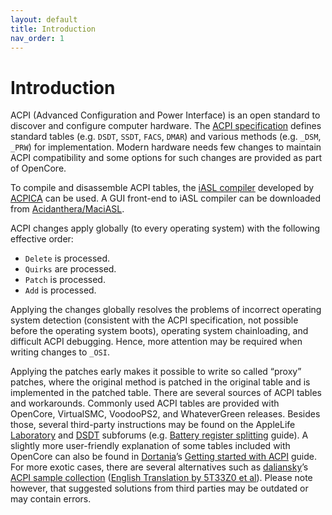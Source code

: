 ```yaml
---
layout: default
title: Introduction
nav_order: 1
---
```


# Introduction

ACPI (Advanced Configuration and Power Interface) is an open standard to discover and configure computer hardware.
The [ACPI specification](https://uefi.org/specifications) defines standard tables (e.g. `DSDT`, `SSDT`, `FACS`, `DMAR`) and various methods (e.g. `_DSM`, `_PRW`) for implementation. Modern hardware needs few changes to maintain ACPI compatibility and some options for such changes are provided as part of OpenCore.

To compile and disassemble ACPI tables, the [iASL compiler](https://github.com/acpica/acpica) developed by [ACPICA](https://www.acpica.org) can be used. A GUI front-end to iASL compiler can be downloaded from [Acidanthera/MaciASL](https://github.com/acidanthera/MaciASL/releases).

ACPI changes apply globally (to every operating system) with the following effective order:

- `Delete` is processed.
- `Quirks` are processed.
- `Patch` is processed.
- `Add` is processed.

Applying the changes globally resolves the problems of incorrect operating system detection (consistent with the ACPI specification, not possible before the operating system boots), operating system chainloading, and difficult ACPI debugging. Hence, more attention may be required when writing changes to `_OSI`.

Applying the patches early makes it possible to write so called “proxy” patches, where the original method is patched in the original table and is implemented in the patched table.
There are several sources of ACPI tables and workarounds. Commonly used ACPI tables are provided with OpenCore, VirtualSMC, VoodooPS2, and WhateverGreen releases. Besides those, several third-party instructions may be found on the AppleLife [Laboratory](https://applelife.ru/forums/xakintosh.67) and [DSDT](https://applelife.ru/forums/dsdt.129) subforums (e.g. [Battery register splitting](https://applelife.ru/posts/498967) guide). A slightly more user-friendly explanation of some tables included with OpenCore can also be found in [Dortania](https://dortania.github.io)’s [Getting started with ACPI](https://dortania.github.io/Getting-Started-With-ACPI) guide. For more exotic cases, there are several alternatives such as [daliansky](https://github.com/daliansky)’s [ACPI sample collection](https://github.com/daliansky/OC-little) ([English Translation by 5T33Z0 et al](https://github.com/5T33Z0/OC-Little-Translated)). Please note however, that suggested solutions from third parties may be outdated or may contain errors.